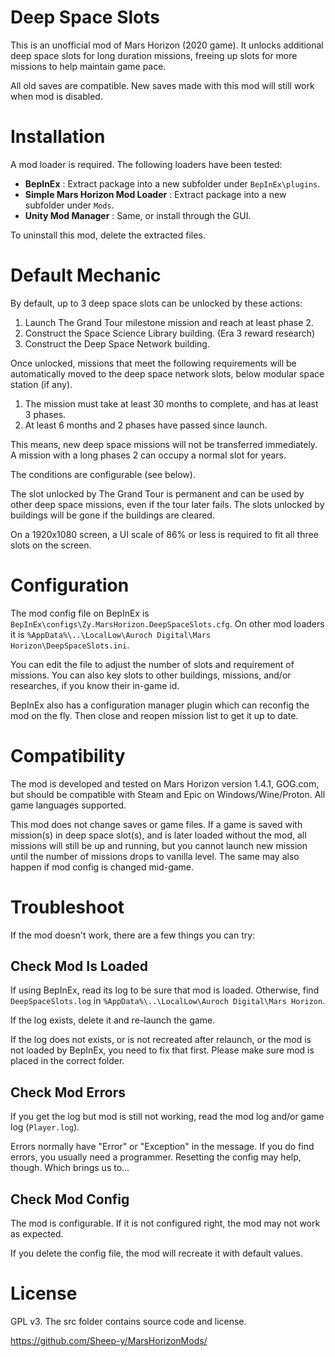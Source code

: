 # ﻿Deep Space Slots #

This is an unofficial mod of Mars Horizon (2020 game).
It unlocks additional deep space slots for long duration missions, freeing up slots for more missions to help maintain game pace.

All old saves are compatible.
New saves made with this mod will still work when mod is disabled.


# Installation #

A mod loader is required.  The following loaders have been tested:

* **BepInEx** : Extract package into a new subfolder under `BepInEx\plugins`.
* **Simple Mars Horizon Mod Loader** : Extract package into a new subfolder under `Mods`.
* **Unity Mod Manager** : Same, or install through the GUI.

To uninstall this mod, delete the extracted files.


# Default Mechanic #

By default, up to 3 deep space slots can be unlocked by these actions:

1. Launch The Grand Tour milestone mission and reach at least phase 2.
2. Construct the Space Science Library building. (Era 3 reward research)
3. Construct the Deep Space Network building.

Once unlocked, missions that meet the following requirements will be automatically
moved to the deep space network slots, below modular space station (if any).

1. The mission must take at least 30 months to complete, and has at least 3 phases.
2. At least 6 months and 2 phases have passed since launch.

This means, new deep space missions will not be transferred immediately.
A mission with a long phases 2 can occupy a normal slot for years.

The conditions are configurable (see below).

The slot unlocked by The Grand Tour is permanent and can be used by other deep space missions, even if the tour later fails.
The slots unlocked by buildings will be gone if the buildings are cleared.

On a 1920x1080 screen, a UI scale of 86% or less is required to fit all three slots on the screen.


# Configuration #

The mod config file on BepInEx is `BepInEx\configs\Zy.MarsHorizon.DeepSpaceSlots.cfg`.
On other mod loaders it is `%AppData%\..\LocalLow\Auroch Digital\Mars Horizon\DeepSpaceSlots.ini`.

You can edit the file to adjust the number of slots and requirement of missions.
You can also key slots to other buildings, missions, and/or researches, if you know their in-game id.

BepInEx also has a configuration manager plugin which can reconfig the mod on the fly.
Then close and reopen mission list to get it up to date.


# Compatibility #

The mod is developed and tested on Mars Horizon version 1.4.1, GOG.com,
but should be compatible with Steam and Epic on Windows/Wine/Proton.
All game languages supported.

This mod does not change saves or game files.
If a game is saved with mission(s) in deep space slot(s), and is later loaded without the mod,
all missions will still be up and running, but you cannot launch new mission until the number
of missions drops to vanilla level.  The same may also happen if mod config is changed mid-game.


# Troubleshoot #

If the mod doesn't work, there are a few things you can try:

## Check Mod Is Loaded

If using BepInEx, read its log to be sure that mod is loaded.
Otherwise, find `DeepSpaceSlots.log` in `%AppData%\..\LocalLow\Auroch Digital\Mars Horizon`.

If the log exists, delete it and re-launch the game.

If the log does not exists, or is not recreated after relaunch, or the mod is not loaded by BepInEx,
you need to fix that first.  Please make sure mod is placed in the correct folder.

## Check Mod Errors

If you get the log but mod is still not working, read the mod log and/or game log (`Player.log`).

Errors normally have "Error" or "Exception" in the message.
If you do find errors, you usually need a programmer.
Resetting the config may help, though.  Which brings us to...

## Check Mod Config

The mod is configurable.  If it is not configured right, the mod may not work as expected.

If you delete the config file, the mod will recreate it with default values.


# License #

GPL v3.  The src folder contains source code and license.

https://github.com/Sheep-y/MarsHorizonMods/